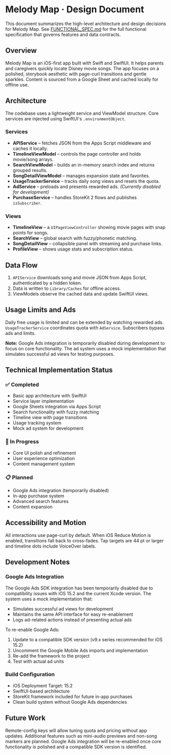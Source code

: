 # Melody Map · Design Document

This document summarizes the high-level architecture and design decisions for Melody Map. See [FUNCTIONAL_SPEC.md](FUNCTIONAL_SPEC.md) for the full functional specification that governs features and data contracts.

## Overview
Melody Map is an iOS-first app built with Swift and SwiftUI. It helps parents and caregivers quickly locate Disney movie songs. The app focuses on a polished, storybook aesthetic with page-curl transitions and gentle sparkles. Content is sourced from a Google Sheet and cached locally for offline use.

## Architecture
The codebase uses a lightweight service and ViewModel structure. Core services are injected using SwiftUI's `.environmentObject`.

### Services
- **APIService** – fetches JSON from the Apps Script middleware and caches it locally.
- **TimelineViewModel** – controls the page controller and holds movie/song arrays.
- **SearchViewModel** – builds an in-memory search index and returns grouped results.
- **SongDetailViewModel** – manages expansion state and favorites.
- **UsageTrackerService** – tracks daily song views and resets the quota.
- **AdService** – preloads and presents rewarded ads. *(Currently disabled for development)*
- **PurchaseService** – handles StoreKit 2 flows and publishes `isSubscriber`.

### Views
- **TimelineView** – a `UIPageViewController` showing movie pages with snap points for songs.
- **SearchView** – global search with fuzzy/phonetic matching.
- **SongDetailView** – collapsible panel with streaming and purchase links.
- **ProfileView** – shows usage stats and subscription status.

## Data Flow
1. `APIService` downloads song and movie JSON from Apps Script, authenticated by a hidden token.
2. Data is written to `Library/Caches` for offline access.
3. ViewModels observe the cached data and update SwiftUI views.

## Usage Limits and Ads
Daily free usage is limited and can be extended by watching rewarded ads. `UsageTrackerService` coordinates quota with `AdService`. Subscribers bypass ads and limits.

**Note:** Google Ads integration is temporarily disabled during development to focus on core functionality. The ad system uses a mock implementation that simulates successful ad views for testing purposes.

## Technical Implementation Status

### ✅ Completed
- Basic app architecture with SwiftUI
- Service layer implementation
- Google Sheets integration via Apps Script
- Search functionality with fuzzy matching
- Timeline view with page transitions
- Usage tracking system
- Mock ad system for development

### 🚧 In Progress
- Core UI polish and refinement
- User experience optimization
- Content management system

### 📋 Planned
- Google Ads integration (temporarily disabled)
- In-app purchase system
- Advanced search features
- Content expansion

## Accessibility and Motion
All interactions use page-curl by default. When iOS Reduce Motion is enabled, transitions fall back to cross-fades. Tap targets are 44 pt or larger and timeline dots include VoiceOver labels.

## Development Notes

### Google Ads Integration
The Google Ads SDK integration has been temporarily disabled due to compatibility issues with iOS 15.2 and the current Xcode version. The system uses a mock implementation that:
- Simulates successful ad views for development
- Maintains the same API interface for easy re-enablement
- Logs ad-related actions instead of presenting actual ads

To re-enable Google Ads:
1. Update to a compatible SDK version (v9.x series recommended for iOS 15.2)
2. Uncomment the Google Mobile Ads imports and implementation
3. Re-add the framework to the project
4. Test with actual ad units

### Build Configuration
- iOS Deployment Target: 15.2
- SwiftUI-based architecture
- StoreKit framework included for future in-app purchases
- Clean build system without Google Ads dependencies

## Future Work
Remote-config keys will allow tuning quota and pricing without app updates. Additional features such as mini-audio previews and non-song markers are planned. Google Ads integration will be re-enabled once core functionality is polished and a compatible SDK version is identified.

